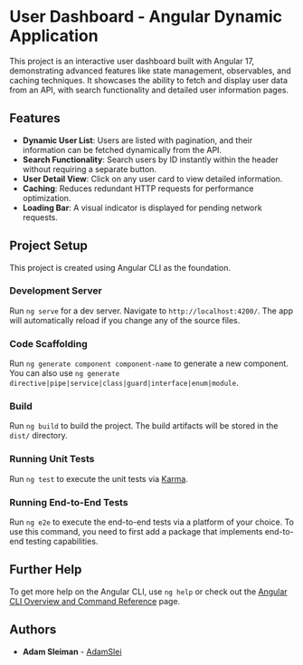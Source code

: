 # User Dashboard - Angular Dynamic Application

This project is an interactive user dashboard built with Angular 17, demonstrating advanced features like state management, observables, and caching techniques. It showcases the ability to fetch and display user data from an API, with search functionality and detailed user information pages.

## Features

- **Dynamic User List**: Users are listed with pagination, and their information can be fetched dynamically from the API.
- **Search Functionality**: Search users by ID instantly within the header without requiring a separate button.
- **User Detail View**: Click on any user card to view detailed information.
- **Caching**: Reduces redundant HTTP requests for performance optimization.
- **Loading Bar**: A visual indicator is displayed for pending network requests.

## Project Setup

This project is created using Angular CLI as the foundation.

### Development Server

Run `ng serve` for a dev server. Navigate to `http://localhost:4200/`. The app will automatically reload if you change any of the source files.

### Code Scaffolding

Run `ng generate component component-name` to generate a new component. You can also use `ng generate directive|pipe|service|class|guard|interface|enum|module`.

### Build

Run `ng build` to build the project. The build artifacts will be stored in the `dist/` directory.

### Running Unit Tests

Run `ng test` to execute the unit tests via [Karma](https://karma-runner.github.io).

### Running End-to-End Tests

Run `ng e2e` to execute the end-to-end tests via a platform of your choice. To use this command, you need to first add a package that implements end-to-end testing capabilities.

## Further Help

To get more help on the Angular CLI, use `ng help` or check out the [Angular CLI Overview and Command Reference](https://angular.io/cli) page.


## Authors

- **Adam Sleiman** - [AdamSlei](https://github.com/AdamSlei)


